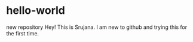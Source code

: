 # hello-world
new repository
Hey! This is Srujana. I am new to github and trying this for the first time. 
